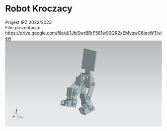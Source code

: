 # Robot Kroczacy
Projekt IPZ 2022/2023 </br>
Film prezentacja:
https://drive.google.com/file/d/1JbjSwrBRrF581w90QR2xEMyqwC6iqoWT/view
![model1](model1.png)
